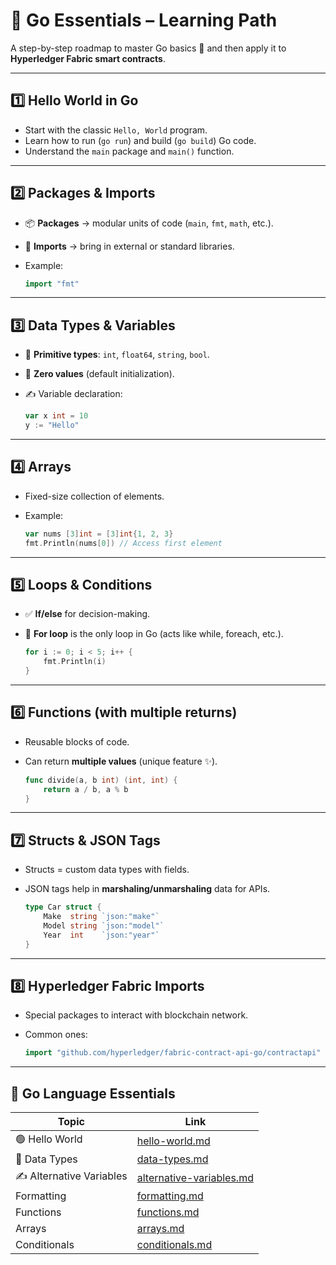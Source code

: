 # 🌟 Go Essentials – Learning Path

A step-by-step roadmap to master Go basics 🚀 and then apply it to **Hyperledger Fabric smart contracts**.

---

## 1️⃣ Hello World in Go
- Start with the classic `Hello, World` program.  
- Learn how to run (`go run`) and build (`go build`) Go code.  
- Understand the `main` package and `main()` function.

---

## 2️⃣ Packages & Imports
- 📦 **Packages** → modular units of code (`main`, `fmt`, `math`, etc.).  
- 🔗 **Imports** → bring in external or standard libraries.  
- Example:
  
  ```go
  import "fmt"
  ````

---

## 3️⃣ Data Types & Variables

* 🔢 **Primitive types**: `int`, `float64`, `string`, `bool`.
* 🧩 **Zero values** (default initialization).
* ✍️ Variable declaration:

  ```go
  var x int = 10
  y := "Hello"
  ```

---

## 4️⃣ Arrays

* Fixed-size collection of elements.
* Example:

  ```go
  var nums [3]int = [3]int{1, 2, 3}
  fmt.Println(nums[0]) // Access first element
  ```

---

## 5️⃣ Loops & Conditions

* ✅ **If/else** for decision-making.
* 🔁 **For loop** is the only loop in Go (acts like while, foreach, etc.).

  ```go
  for i := 0; i < 5; i++ {
      fmt.Println(i)
  }
  ```

---

## 6️⃣ Functions (with multiple returns)

* Reusable blocks of code.
* Can return **multiple values** (unique feature ✨).

  ```go
  func divide(a, b int) (int, int) {
      return a / b, a % b
  }
  ```

---

## 7️⃣ Structs & JSON Tags

* Structs = custom data types with fields.
* JSON tags help in **marshaling/unmarshaling** data for APIs.

  ```go
  type Car struct {
      Make  string `json:"make"`
      Model string `json:"model"`
      Year  int    `json:"year"`
  }
  ```

---

## 8️⃣ Hyperledger Fabric Imports

* Special packages to interact with blockchain network.
* Common ones:

  ```go
  import "github.com/hyperledger/fabric-contract-api-go/contractapi"
  ```

---

## 📖 Go Language Essentials

| Topic                 | Link                                                                 |
|------------------------|----------------------------------------------------------------------|
| 🟢 Hello World         | [hello-world.md](https://github.com/PriyathamVarma/go-lang/blob/main/concepts/essentials/hello-world.md) |
| 🔢 Data Types          | [data-types.md](https://github.com/PriyathamVarma/go-lang/blob/main/concepts/essentials/data-types.md) |
| ✍️ Alternative Variables | [alternative-variables.md](https://github.com/PriyathamVarma/go-lang/blob/main/concepts/essentials/alternative-variables.md) |
| Formatting | [formatting.md](https://github.com/PriyathamVarma/go-lang/blob/main/concepts/essentials/formatting.md) |
| Functions | [functions.md](https://github.com/PriyathamVarma/go-lang/tree/main/concepts/essentials) | 
| Arrays | [arrays.md](http://github.com/PriyathamVarma/go-lang/blob/main/concepts/essentials/arrays.md) |
| Conditionals | [conditionals.md](https://github.com/PriyathamVarma/go-lang/blob/main/concepts/essentials/conditionals.md) |


